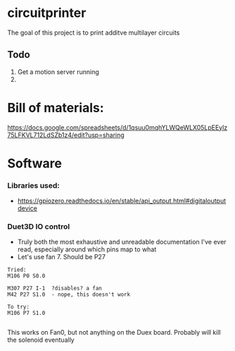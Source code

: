 # circuitprinter
The goal of this project is to print additve multilayer circuits

## Todo
1. Get a motion server running 
2. 


# Bill of materials: 
https://docs.google.com/spreadsheets/d/1qsuu0mqhYLWQeWLX05LpEEylz75LFKVL712LdSZb1z4/edit?usp=sharing



# Software 
### Libraries used: 
-  https://gpiozero.readthedocs.io/en/stable/api_output.html#digitaloutputdevice

### Duet3D IO control
- Truly both the most exhaustive and unreadable documentation I've ever read, especially around which pins map to what
- Let's use fan 7. Should be P27

``` 
Tried: 
M106 P0 S0.0   

M307 P27 I-1  ?disables? a fan
M42 P27 S1.0  - nope, this doesn't work

To try: 
M106 P7 S1.0
    

``` 

This works on Fan0, but not anything on the Duex board. Probably will kill the solenoid eventually

